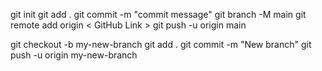 git init
git add .
git commit -m "commit message"
git branch -M main
git remote add origin < GitHub Link >
git push -u origin main


git checkout -b my-new-branch
git add .
git commit -m "New branch"
git push -u origin my-new-branch
